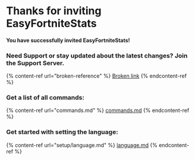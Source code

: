 # Thanks for inviting EasyFortniteStats

#### You have successfully invited EasyFortniteStats!&#x20;

### Need Support or stay updated about the latest changes? Join the Support Server.

{% content-ref url="broken-reference" %}
[Broken link](broken-reference)
{% endcontent-ref %}

### Get a list of all commands:

{% content-ref url="commands.md" %}
[commands.md](commands.md)
{% endcontent-ref %}

### Get started with setting the language:

{% content-ref url="setup/language.md" %}
[language.md](setup/language.md)
{% endcontent-ref %}
